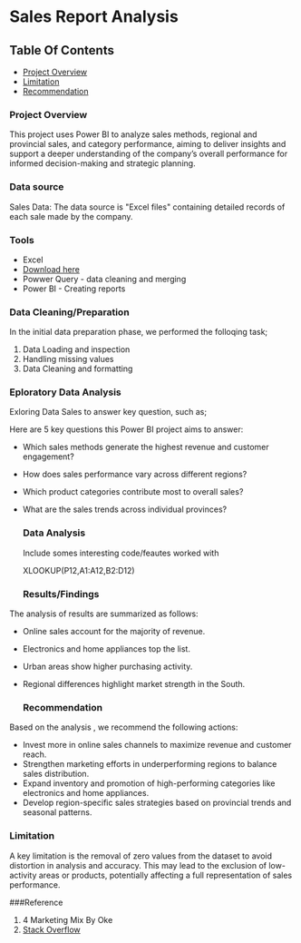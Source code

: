 # Sales Report Analysis

## Table Of Contents

- [Project Overview](#project-overview)
- [Limitation](#limitation)
- [Recommendation](#recommendation)
  

### Project Overview

This project uses Power BI to analyze sales methods, regional and provincial sales, and category performance, aiming to deliver insights and support a deeper understanding of the company’s overall performance for informed decision-making and strategic planning.

### Data source

Sales Data: The data source is "Excel files" containing detailed records of each sale made by the company.

### Tools

- Excel
- [Download here](https://microsoft.com)
- Powwer Query - data cleaning and merging
- Power BI - Creating reports


### Data Cleaning/Preparation


In the initial data preparation phase, we performed the folloqing task;
1. Data Loading and inspection
2. Handling missing values
3. Data Cleaning and formatting

### Eploratory  Data Analysis

Exloring Data Sales to answer key question, such as;

Here are 5 key questions this Power BI project aims to answer:

- Which sales methods generate the highest revenue and customer engagement?  
- How does sales performance vary across different regions?  
- Which product categories contribute most to overall sales?  
- What are the sales trends across individual provinces?

  ### Data Analysis

  Include somes interesting code/feautes worked with

  XLOOKUP(P12,A1:A12,B2:D12)


  ### Results/Findings
  
The analysis of results are summarized as follows:
  - Online sales account for the majority of revenue.
  - Electronics and home appliances top the list.
  - Urban areas show higher purchasing activity.
  - Regional differences highlight market strength in the South.


    ### Recommendation

Based on the analysis , we recommend the following actions:
   - Invest more in online sales channels to maximize revenue and customer reach.
   - Strengthen marketing efforts in underperforming regions to balance sales distribution.
   - Expand inventory and promotion of high-performing categories like electronics and home appliances.
   - Develop region-specific sales strategies based on provincial trends and seasonal patterns.


### Limitation

A key limitation is the removal of zero values from the dataset to avoid distortion in analysis and accuracy. This may lead to the exclusion of low-activity areas or products, potentially affecting a full representation of sales performance.


###Reference

1. 4 Marketing Mix By Oke
2.  [Stack Overflow](https://stack.com)

